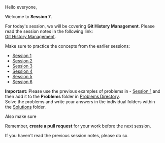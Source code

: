Hello everyone,

Welcome to **Session 7**.

For today's session, we will be covering **Git History Management**. Please read the session notes in the following link:  
[Git History Management](https://github.com/rothardo/java-0-to-1/blob/master/Session-7/Git-4.md).

Make sure to practice the concepts from the earlier sessions:

- [Session 1](https://github.com/rothardo/java-0-to-1/blob/master/Session-1/Instructions.md)
- [Session 2](https://github.com/rothardo/java-0-to-1/blob/master/Session-2/Instructions.md)
- [Session 3](https://github.com/rothardo/java-0-to-1/blob/master/Session-3/Instructions.md)
- [Session 4](https://github.com/rothardo/java-0-to-1/blob/master/Session-4/Instructions.md)
- [Session 5](https://github.com/rothardo/java-0-to-1/blob/master/Session-5/Instructions.md)
- [Session 6](https://github.com/rothardo/java-0-to-1/blob/master/Session-6/Instructions.md)

**Important:** Please use the previous examples of problems in - [Session 1](https://github.com/rothardo/java-0-to-1/blob/master/Session-1/Instructions.md) and then add it to the **Problems** folder in [Problems Directory](https://github.com/rothardo/java-0-to-1/blob/master/Session-6/Problems).  
Solve the problems and write your answers in the individual folders within the [Solutions](https://github.com/rothardo/java-0-to-1/blob/master/Session-6/Solutions) folder.

Also make sure 

Remember, **create a pull request** for your work before the next session.

If you haven't read the previous session notes, please do so.
